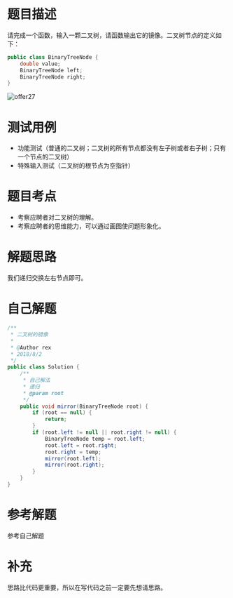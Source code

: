 # 题目描述
请完成一个函数，输入一颗二叉树，请函数输出它的镜像。二叉树节点的定义如下：
```Java
public class BinaryTreeNode {
    double value;
    BinaryTreeNode left;
    BinaryTreeNode right;
}
```
![offer27](https://github.com/todorex/Coding-Interviews/raw/master/images/offer27.png)

# 测试用例
* 功能测试（普通的二叉树；二叉树的所有节点都没有左子树或者右子树；只有一个节点的二叉树）
* 特殊输入测试（二叉树的根节点为空指针）

# 题目考点
* 考察应聘者对二叉树的理解。
* 考察应聘者的思维能力，可以通过画图使问题形象化。

# 解题思路
我们递归交换左右节点即可。

# 自己解题
```Java
/**
 * 二叉树的镜像
 *
 * @Author rex
 * 2018/8/2
 */
public class Solution {
    /**
     * 自己解法
     * 递归
     * @param root
     */
    public void mirror(BinaryTreeNode root) {
        if (root == null) {
            return;
        }
        if (root.left != null || root.right != null) {
            BinaryTreeNode temp = root.left;
            root.left = root.right;
            root.right = temp;
            mirror(root.left);
            mirror(root.right);
        }
    }
}
```

# 参考解题
参考自己解题
# 补充
思路比代码更重要，所以在写代码之前一定要先想请思路。

